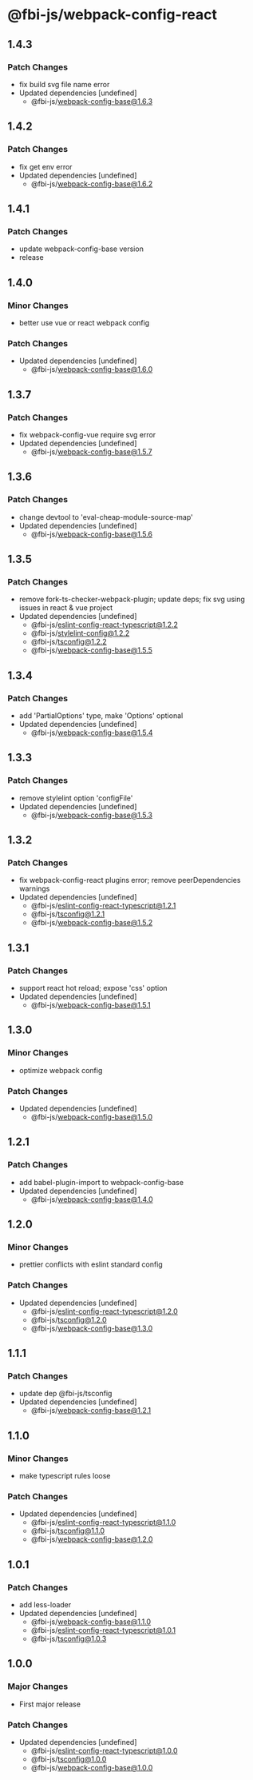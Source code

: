 # @fbi-js/webpack-config-react

## 1.4.3

### Patch Changes

- fix build svg file name error
- Updated dependencies [undefined]
  - @fbi-js/webpack-config-base@1.6.3

## 1.4.2

### Patch Changes

- fix get env error
- Updated dependencies [undefined]
  - @fbi-js/webpack-config-base@1.6.2

## 1.4.1

### Patch Changes

- update webpack-config-base version
- release

## 1.4.0

### Minor Changes

- better use vue or react webpack config

### Patch Changes

- Updated dependencies [undefined]
  - @fbi-js/webpack-config-base@1.6.0

## 1.3.7

### Patch Changes

- fix webpack-config-vue require svg error
- Updated dependencies [undefined]
  - @fbi-js/webpack-config-base@1.5.7

## 1.3.6

### Patch Changes

- change devtool to 'eval-cheap-module-source-map'
- Updated dependencies [undefined]
  - @fbi-js/webpack-config-base@1.5.6

## 1.3.5

### Patch Changes

- remove fork-ts-checker-webpack-plugin; update deps; fix svg using issues in react & vue project
- Updated dependencies [undefined]
  - @fbi-js/eslint-config-react-typescript@1.2.2
  - @fbi-js/stylelint-config@1.2.2
  - @fbi-js/tsconfig@1.2.2
  - @fbi-js/webpack-config-base@1.5.5

## 1.3.4

### Patch Changes

- add 'PartialOptions' type, make 'Options' optional
- Updated dependencies [undefined]
  - @fbi-js/webpack-config-base@1.5.4

## 1.3.3

### Patch Changes

- remove stylelint option 'configFile'
- Updated dependencies [undefined]
  - @fbi-js/webpack-config-base@1.5.3

## 1.3.2

### Patch Changes

- fix webpack-config-react plugins error; remove peerDependencies warnings
- Updated dependencies [undefined]
  - @fbi-js/eslint-config-react-typescript@1.2.1
  - @fbi-js/tsconfig@1.2.1
  - @fbi-js/webpack-config-base@1.5.2

## 1.3.1

### Patch Changes

- support react hot reload; expose 'css' option
- Updated dependencies [undefined]
  - @fbi-js/webpack-config-base@1.5.1

## 1.3.0

### Minor Changes

- optimize webpack config

### Patch Changes

- Updated dependencies [undefined]
  - @fbi-js/webpack-config-base@1.5.0

## 1.2.1

### Patch Changes

- add babel-plugin-import to webpack-config-base
- Updated dependencies [undefined]
  - @fbi-js/webpack-config-base@1.4.0

## 1.2.0

### Minor Changes

- prettier conflicts with eslint standard config

### Patch Changes

- Updated dependencies [undefined]
  - @fbi-js/eslint-config-react-typescript@1.2.0
  - @fbi-js/tsconfig@1.2.0
  - @fbi-js/webpack-config-base@1.3.0

## 1.1.1

### Patch Changes

- update dep @fbi-js/tsconfig
- Updated dependencies [undefined]
  - @fbi-js/webpack-config-base@1.2.1

## 1.1.0

### Minor Changes

- make typescript rules loose

### Patch Changes

- Updated dependencies [undefined]
  - @fbi-js/eslint-config-react-typescript@1.1.0
  - @fbi-js/tsconfig@1.1.0
  - @fbi-js/webpack-config-base@1.2.0

## 1.0.1

### Patch Changes

- add less-loader
- Updated dependencies [undefined]
  - @fbi-js/webpack-config-base@1.1.0
  - @fbi-js/eslint-config-react-typescript@1.0.1
  - @fbi-js/tsconfig@1.0.3

## 1.0.0

### Major Changes

- First major release

### Patch Changes

- Updated dependencies [undefined]
  - @fbi-js/eslint-config-react-typescript@1.0.0
  - @fbi-js/tsconfig@1.0.0
  - @fbi-js/webpack-config-base@1.0.0
